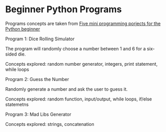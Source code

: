 # Beginner Python Programs

Programs concepts are taken from [Five mini programming porjects for the Python beginner](https://knightlab.northwestern.edu/2014/06/05/five-mini-programming-projects-for-the-python-beginner/)


Program 1: Dice Rolling Simulator 

The program will randomly choose a number between 1 and 6 for a six-sided die.

Concepts explored: random number generator, integers, print statement, while loops


Program 2: Guess the Number 

Randomly generate a number and ask the user to guess it. 

Concepts explored: random function, input/output, while loops, if/else statemetns 


Program 3: Mad Libs Generator

Concepts explored: strings, concatenation 